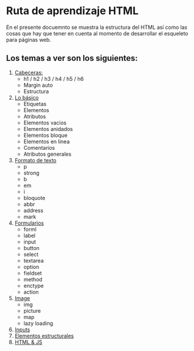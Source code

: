 # Ruta de aprendizaje HTML

En el presente docuemnto se muestra la estructura del HTML así como las cosas que hay que tener en cuenta al momento de desarrollar el esqueleto para páginas web.

## Los temas a ver son los siguientes:

1. [Cabeceras:](01%20-%20Cabeceras/readme.md)
   * h1 / h2 / h3 / h4 / h5 / h6
   * Margin auto
   * Estructura
2. [Lo básico](02%20-%20Lo%20básico/basico.md)
   * Etiquetas
   * Elementos
   * Atributos
   * Elementos vacios
   * Elementos anidados
   * Elementos bloque
   * Elementos en linea
   * Comentarios
   * Atributos generales
3. [Formato de texto](03%20-%20Formato%20de%20texto/formatoDeTexto.md)
   * p
   * strong
   * b
   * em
   * i
   * bloquote
   * abbr
   * address
   * mark
4. [Formularios](04%20-%20Formularios/formularios.md)
   * forml
   * label
   * input
   * button
   * select
   * textarea
   * option
   * fieldset
   * method
   * enctype
   * action
5. [Image](05%20-%20Imagen/image.md)
   * img
   * picture
   * map
   * lazy loading
6. [Inputs](06%20-%20Inputs/inputs.md)
7. [Elementos estructurales](07%20-%20Elementos%20estructurales/ElementosEstructurales.md)
8. [HTML & JS](08%20-%20HTML%20con%20Js/HTML&Js.md)